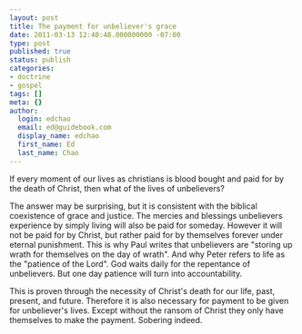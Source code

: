 ```yaml
---
layout: post
title: The payment for unbeliever's grace
date: 2011-03-13 12:40:48.000000000 -07:00
type: post
published: true
status: publish
categories:
- doctrine
- gospel
tags: []
meta: {}
author:
  login: edchao
  email: ed@guidebook.com
  display_name: edchao
  first_name: Ed
  last_name: Chao
---
```

<p>If every moment of our lives as christians is blood bought and paid for by the death of Christ, then what of the lives of unbelievers? </p>
<p>The answer may be surprising, but it is consistent with the biblical coexistence of grace and justice. The mercies and blessings unbelievers experience by simply living will also be paid for someday. However it will not be paid for by Christ, but rather paid for by themselves forever under eternal punishment. This is why Paul writes that unbelievers are "storing up wrath for themselves on the day of wrath". And why Peter refers to life as the "patience of the Lord". God waits daily for the repentance of unbelievers. But one day patience will turn into accountability.</p>
<p>This is proven through the necessity of Christ's death for our life,  past, present, and future. Therefore it is also necessary for payment to be given for unbeliever's lives. Except without the ransom of Christ they only have themselves to make the payment. Sobering indeed.</p>
